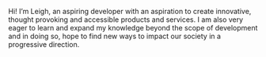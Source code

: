 Hi! I’m Leigh, an aspiring developer with an aspiration to create innovative, thought provoking and accessible products and services. I am also very eager to learn and expand my knowledge beyond the scope of development and in doing so, hope to find new ways to impact our society in a progressive direction.

<!---
LeighIsStrange/LeighIsStrange is a ✨ special ✨ repository because its `README.md` (this file) appears on your GitHub profile.
You can click the Preview link to take a look at your changes.
--->
